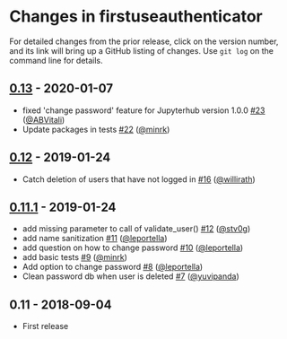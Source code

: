 # Changes in firstuseauthenticator

For detailed changes from the prior release, click on the version number, and
its link will bring up a GitHub listing of changes. Use `git log` on the
command line for details.

## [0.13] - 2020-01-07

* fixed 'change password' feature for Jupyterhub version 1.0.0 [#23](https://github.com/jupyterhub/firstuseauthenticator/pull/23) ([@ABVitali](https://github.com/ABVitali))
* Update packages in tests [#22](https://github.com/jupyterhub/firstuseauthenticator/pull/22) ([@minrk](https://github.com/minrk))

## [0.12] - 2019-01-24

* Catch deletion of users that have not logged in [#16](https://github.com/jupyterhub/firstuseauthenticator/pull/16) ([@willirath](https://github.com/willirath))

## [0.11.1] - 2019-01-24

* add missing parameter to call of validate_user() [#12](https://github.com/jupyterhub/firstuseauthenticator/pull/12) ([@stv0g](https://github.com/stv0g))
* add name sanitization [#11](https://github.com/jupyterhub/firstuseauthenticator/pull/11) ([@leportella](https://github.com/leportella))
* add question on how to change password [#10](https://github.com/jupyterhub/firstuseauthenticator/pull/10) ([@leportella](https://github.com/leportella))
* add basic tests [#9](https://github.com/jupyterhub/firstuseauthenticator/pull/9) ([@minrk](https://github.com/minrk))
* Add option to change password [#8](https://github.com/jupyterhub/firstuseauthenticator/pull/8) ([@leportella](https://github.com/leportella))
* Clean password db when user is deleted [#7](https://github.com/jupyterhub/firstuseauthenticator/pull/7) ([@yuvipanda](https://github.com/yuvipanda))

## 0.11 - 2018-09-04
* First release

[0.13]: https://github.com/jupyterhub/firstuseauthenticator/compare/v0.12...v0.13
[0.12]: https://github.com/jupyterhub/firstuseauthenticator/compare/v0.11...v0.12
[0.11.1]: https://github.com/jupyterhub/firstuseauthenticator/compare/v0.11...v0.11.1

